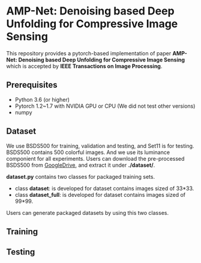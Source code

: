 # AMP-Net: Denoising based Deep Unfolding for Compressive Image Sensing
This repository provides a pytorch-based implementation of paper **AMP-Net: Denoising based Deep Unfolding for Compressive Image Sensing** which is accepted by **IEEE Transactions on Image Processing**.

## Prerequisites
* Python 3.6 (or higher)
* Pytorch 1.2~1.7 with NVIDIA GPU or CPU (We did not test other versions)
* numpy

## Dataset
We use BSDS500 for training, validation and testing, and Set11 is for testing.
BSDS500 contains 500 colorful images. And we use its luminance componient for all experiments.
Users can download the pre-processed BSDS500 from [GoogleDrive](https://drive.google.com/file/d/1sghDOPR9Ehucq9yLfQ2pEiG2ckMu70cY/view),
and extract it under **./dataset/**.

**dataset.py** contains two classes for packaged training sets. 

* class **dataset**: is developed for dataset contains images sized of 33*33.
* class **dataset_full**: is developed for dataset contains images sized of 99*99.

Users can generate packaged datasets by using this two classes.

## Training

## Testing
